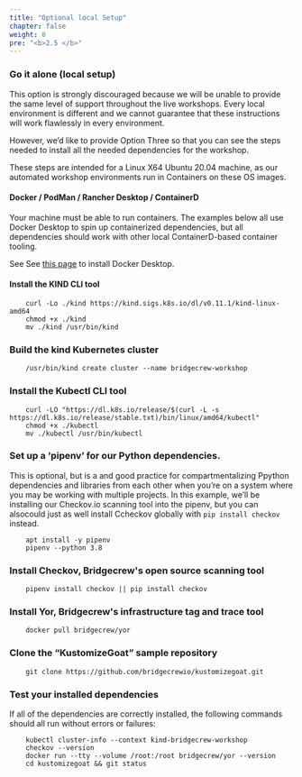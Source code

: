 ```yaml
---
title: "Optional local Setup"
chapter: false
weight: 8
pre: "<b>2.5 </b>"
---
```


### Go it alone (local setup)

This option is strongly discouraged because we will be unable to provide the same level of support throughout the live workshops. Every local environment is different and  we cannot guarantee that these instructions will work flawlessly in every environment.

However, we’d like to provide Option Three so that you can see the steps needed to install all the needed dependencies for the workshop.

These steps are intended for a Linux X64 Ubuntu 20.04 machine, as our automated workshop environments run in Containers on these OS images.

#### Docker / PodMan / Rancher Desktop / ContainerD

Your machine must be able to run containers. The examples below all use Docker Desktop to spin up containerized dependencies, but all dependencies should work with other local ContainerD-based container tooling.  

See See [this page](https://docs.docker.com/desktop/) to install Docker Desktop.


#### Install the KIND CLI tool


```
    curl -Lo ./kind https://kind.sigs.k8s.io/dl/v0.11.1/kind-linux-amd64
    chmod +x ./kind
    mv ./kind /usr/bin/kind
```


### Build the kind Kubernetes cluster


```
    /usr/bin/kind create cluster --name bridgecrew-workshop
```


### Install the Kubectl CLI tool


```
    curl -LO "https://dl.k8s.io/release/$(curl -L -s https://dl.k8s.io/release/stable.txt)/bin/linux/amd64/kubectl"
    chmod +x ./kubectl
    mv ./kubectl /usr/bin/kubectl
```


### Set up a ‘pipenv’ for our Python dependencies.


This is optional, but is a and good practice for compartmentalizing Ppython dependencies and libraries from each other when you’re on a system where you may be working with multiple projects. In this example, we’ll be installing our Checkov.io scanning tool into the pipenv, but you can alsocould just as well install Ccheckov globally with `pip install checkov` instead.


```
    apt install -y pipenv
    pipenv --python 3.8
```


### Install Checkov, Bridgecrew's open source scanning tool


```
    pipenv install checkov || pip install checkov
```


	

### Install Yor, Bridgecrew's infrastructure tag and trace tool


```
    docker pull bridgecrew/yor
```


### Clone the “KustomizeGoat” sample repository


```
    git clone https://github.com/bridgecrewio/kustomizegoat.git
```



### Test your installed dependencies


If all of the dependencies are correctly installed, the following commands should all run without errors or failures:

```
    kubectl cluster-info --context kind-bridgecrew-workshop
    checkov --version
    docker run --tty --volume /root:/root bridgecrew/yor --version
    cd kustomizegoat && git status
```

